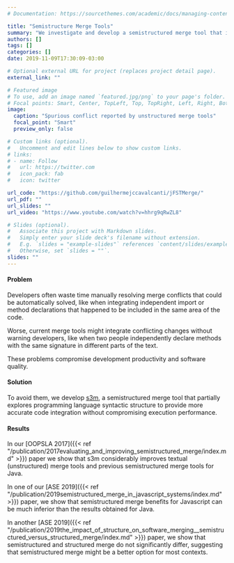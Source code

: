 ```yaml
---
# Documentation: https://sourcethemes.com/academic/docs/managing-content/

title: "Semistructure Merge Tools"
summary: "We investigate and develop a semistructured merge tool that improves code integration accuracy without compromising performance."
authors: []
tags: []
categories: []
date: 2019-11-09T17:30:09-03:00

# Optional external URL for project (replaces project detail page).
external_link: ""

# Featured image
# To use, add an image named `featured.jpg/png` to your page's folder.
# Focal points: Smart, Center, TopLeft, Top, TopRight, Left, Right, BottomLeft, Bottom, BottomRight.
image:
  caption: "Spurious conflict reported by unstructured merge tools"
  focal_point: "Smart"
  preview_only: false

# Custom links (optional).
#   Uncomment and edit lines below to show custom links.
# links:
# - name: Follow
#   url: https://twitter.com
#   icon_pack: fab
#   icon: twitter

url_code: "https://github.com/guilhermejccavalcanti/jFSTMerge/"
url_pdf: ""
url_slides: ""
url_video: "https://www.youtube.com/watch?v=hhrg9qRwZL8"

# Slides (optional).
#   Associate this project with Markdown slides.
#   Simply enter your slide deck's filename without extension.
#   E.g. `slides = "example-slides"` references `content/slides/example-slides.md`.
#   Otherwise, set `slides = ""`.
slides: ""
---
```


#### Problem

Developers often waste time manually resolving merge conflicts that could be automatically solved, like when integrating independent import or method declarations that happened to be included in the same area of the code. 

Worse, current merge tools might integrate conflicting changes without warning developers, like when two people independently declare methods with the same signature in different parts of the text. 

These problems compromise development productivity and software quality.

#### Solution

To avoid them, we develop [s3m](https://github.com/guilhermejccavalcanti/jFSTMerge), a semistructured merge tool that partially explores programming language syntactic structure to provide more accurate code integration without compromising execution performance. 

#### Results

In our [OOPSLA 2017]({{< ref "/publication/2017evaluating_and_improving_semistructured_merge/index.md" >}}) paper we show that s3m considerably improves textual (unstructured) merge tools and previous semistructured merge tools for Java. 

In one of our [ASE 2019]({{< ref "/publication/2019semistructured_merge_in_javascript_systems/index.md" >}}) paper, we show that semistructured merge benefits for Javascript can be much inferior than the results obtained for Java.

In another [ASE 2019]({{< ref "/publication/2019the_impact_of_structure_on_software_merging__semistructured_versus_structured_merge/index.md" >}}) paper, we show that semistructured and structured merge do not significantly differ, suggesting that semistructured merge might be a better option for most contexts.